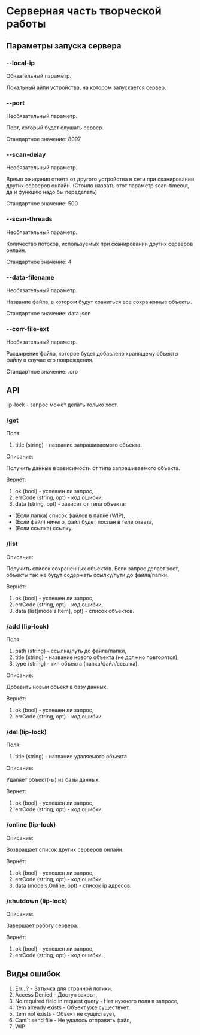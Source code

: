 # Серверная часть творческой работы

## Параметры запуска сервера

### --local-ip
Обязательный параметр.

Локальный айпи устройства, на котором запускается сервер.

### --port
Необязательный параметр.

Порт, который будет слушать сервер.

Стандартное значение: 8097

### --scan-delay
Необязательный параметр.

Время ожидания ответа от другого устройства в сети при сканировании других серверов онлайн. (Стоило назвать этот параметр scan-timeout, да и функцию надо бы переделать)

Стандартное значение: 500

### --scan-threads
Необязательный параметр.

Количество потоков, используемых при сканировании других серверов онлайн.

Стандартное значение: 4
### --data-filename
Необязательный параметр.

Название файла, в котором будут храниться все сохраненные объекты.

Стандартное значение: data.json
### --corr-file-ext
Необязательный параметр.

Расширение файла, которое будет добавлено хранящему объекты файлу в случае его повреждения.

Стандартное значение: .crp


## API
lip-lock - запрос может делать только хост.

### /get
Поля:
1. title (string) - название запрашиваемого объекта.

Описание:

Получить данные в зависимости от типа запрашиваемого объекта.

Вернёт:

1. ok (bool) - успешен ли запрос,
2. errCode (string, opt) - код ошибки,
3. data (string, opt) - зависит от типа объекта:

- (Если папка) список файлов в папке (WIP),
- (Если файл) ничего, файл будет послан в теле ответа,
- (Если ссылка) ссылку.

### /list
Описание:

Получить список сохраненных объектов. Если запрос делает хост, объекты так же будут содержать ссылку/пути до файла/папки.

Вернёт:
1. ok (bool) - успешен ли запрос,
2. errCode (string, opt) - код ошибки,
3. data (list[models.Item], opt) - список объектов.

### /add (lip-lock)
Поля:
1. path (string) - ссылка/путь до файла/папки,
2. title (string) - название нового объекта (не должно повторятся),
3. type (string) - тип объекта (папка/файл/ссылка).

Описание:

Добавить новый объект в базу данных.

Вернёт:
1. ok (bool) - успешен ли запрос,
2. errCode (string, opt) - код ошибки.

### /del (lip-lock)
Поля:
1. title (string) - название удаляемого объекта.

Описание:

Удаляет объект(-ы) из базы данных.

Вернет:
1. ok (bool) - успешен ли запрос,
2. errCode (string, opt) - код ошибки.

### /online (lip-lock)
Описание:

Возвращает список других серверов онлайн.

Вернёт:
1. ok (bool) - успешен ли запрос,
2. errCode (string, opt) - код ошибки,
3. data (models.Online, opt) - список ip адресов.

### /shutdown (lip-lock)
Описание:

Завершает работу сервера.

Вернёт:
1. ok (bool) - успешен ли запрос,
2. errCode (string, opt) - код ошибки.

## Виды ошибок
1. Err...? - Затычка для странной логики,
2. Access Denied - Доступ закрыт,
3. No required field in request query - Нет нужного поля в запросе,
4. Item already exists - Объект уже существует,
5. Item not exists - Объект не существует,
6. Cant't send file - Не удалось отправить файл,
7. WIP